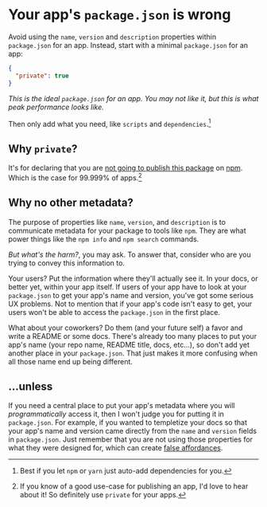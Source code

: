 # Your app's `package.json` is wrong

Avoid using the `name`, `version` and `description` properties within `package.json` for an app.
Instead, start with a minimal `package.json` for an app:

```json
{
  "private": true
}
```

_This is the ideal `package.json` for an app. You may not like it, but this is what peak performance looks like._

Then only add what you need, like `scripts` and `dependencies`.[^dependencies]
[^dependencies]: Best if you let `npm` or `yarn` just auto-add dependencies for you.

## Why `private`?

It's for declaring that you are [not going to publish this package](conveying) on [npm](https://www.npmjs.com/).
Which is the case for 99.999% of apps.[^npm-app]
[^npm-app]: If you know of a good use-case for publishing an app, I'd love to hear about it!
So definitely use `private` for your apps.

## Why no other metadata?

The purpose of properties like `name`, `version`, and `description` is to communicate metadata for your package to tools like `npm`.
They are what power things like the `npm info` and `npm search` commands.

_But what's the harm?_, you may ask.
To answer that, consider who are you trying to convey this information to.

Your users?
Put the information where they'll actually see it.
In your docs, or better yet, within your app itself.
If users of your app have to look at your `package.json` to get your app's name and version, you've got some serious UX problems.
Not to mention that if your app's code isn't easy to get, your users won't be able to access the `package.json` in the first place.

What about your coworkers?
Do them (and your future self) a favor and write a README or some docs.
There's already too many places to put your app's name (your repo name, README title, docs, etc...),
so don't add yet another place in your `package.json`.
That just makes it more confusing when all those name end up being different.

## ...unless

If you need a central place to put your app's metadata where you will _programmatically_ access it, then I won't judge you for putting it in `package.json`.
For example, if you wanted to templetize your docs so that your app's name and version came directly from the `name` and `version` fields in `package.json`.
Just remember that you are not using those properties for what they were designed for, which can create [false affordances](https://en.wikipedia.org/wiki/Affordance#False_affordances).
